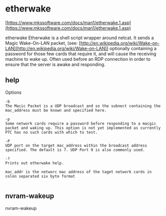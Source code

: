 # etherwake

[https://www.mkssoftware.com/docs/man1/etherwake.1.asp](https://www.mkssoftware.com/docs/man1/etherwake.1.asp)

etherwake Etherwake is a shell script wrapper around netcat. It sends a Magic Wake-On-LAN packet, (see: [http://en.wikipedia.org/wiki/Wake-on-LAN](http://en.wikipedia.org/wiki/Wake-on-LAN)) optionally containing a password for those few cards that require it, and will cause the receiving machine to wake up. Often used before an RDP connection in order to ensure that the server is awake and responding.

## help

Options
```
-b 
The Macic Packet is a UDP broadcast and so the subnect containing the mac_address must be known and specified here.

-p 
Some network cards require a password before responding to a macgic packet and waking up. This option is not yet implemented as currently PTC has no such cards with which to test.

-P 
UDP port on the target mac_address within the broadcast address specified. The default is 7. UDP Port 9 is also commonly used.

-? 
Prints out etherwake help.

mac_addr is the networc mac address of the taget network cards in colon separated six byte format


```

## nvram-wakeup
nvram-wakeup